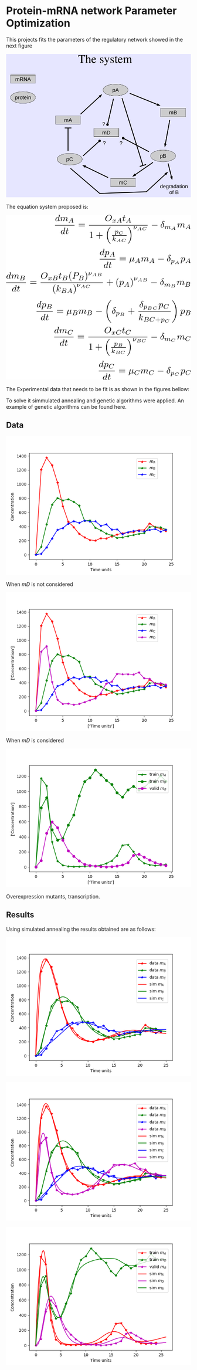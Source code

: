 # Protein-mRNA network Parameter Optimization

This projects fits the parameters of the regulatory network showed in the next figure

![system](system.png)

The equation system proposed is:

![equations](eqn_syst.png)

The Experimental data that needs to be fit is as shown in the figures bellow:

To solve it simmulated annealing and genetic algorithms were applied. An example of genetic algorithms can be found here.

## Data

![Experimental_1](results/Experimental_1.png)

When *mD* is not considered


![Experimental_2](results/Experimental_2.png)

When *mD* is considered

![Experimental_3](results/Experimental_3.png)

Overexpression mutants, transcription.

## Results

Using simulated annealing the results obtained are as follows:

![Comparison_1](results/Comparison_1.png)

![Comparison_2](results/Comparison_2.png)

![Comparison_3](results/Comparison_3.png)
